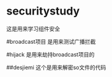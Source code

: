 # securitystudy
这是用来学习组件安全

#broadcast项目
是用来测试广播拦截

#hijack
是用来劫持broadcast项目的

##desjiemi
这个是用来解密so文件的代码
